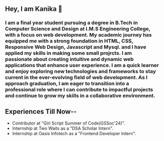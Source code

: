 ## Hey, I am Kanika 👋
### I am a final year student pursuing a degree in B.Tech in Computer Science and Design at I.M.S Engineering College, with a focus on web development. My academic journey has equipped me with a strong foundation in HTML, CSS, Responsive Web Design, Javascript and Mysql. and I have applied my skills in making some small projrcts. I am passionate about creating intuitive and dynamic web applications that enhance user experience. I am a quick learner and enjoy exploring new technologies and frameworks to stay current in the ever-evolving field of web development. As I approach graduation, I am eager to transition into a professional role where I can contribute to impactful projects and continue to grow my skills in a collaborative environment. 


## Experiences Till Now--

- Contributor at "Girl Script Summer of Code(GSSoc'24)".
- Internship at Two Waits as a "DSA Scholar Intern".
- Internship at Oasis Infotech as a "Frontend Developer Intern".

<!--
**iamkanika/iamkanika** is a ✨ _special_ ✨ repository because its `README.md` (this file) appears on your GitHub profile.

- 🌱 I’m currently learning Web Development.
- 👯 I’m looking to collaborate on Live Projects.
- 🤔 I’m looking for Internship .
- 💬 Tell me about if I need some improvements
- 📫 How to reach me: kanikagarg2707@gmail.com 
- 😄 Tryig to maintain the Longest streak.

-->
